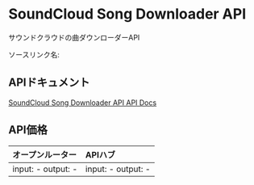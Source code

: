 # SoundCloud Song Downloader API

サウンドクラウドの曲ダウンローダーAPI

ソースリンク名: []()

## APIドキュメント

[SoundCloud Song Downloader API API Docs](../apis/ja/SoundCloud_Song_Downloader_API.md)

## API価格

| オープンルーター | APIハブ |
|:---|:---|
| input: - output: - | input: - output: - |
